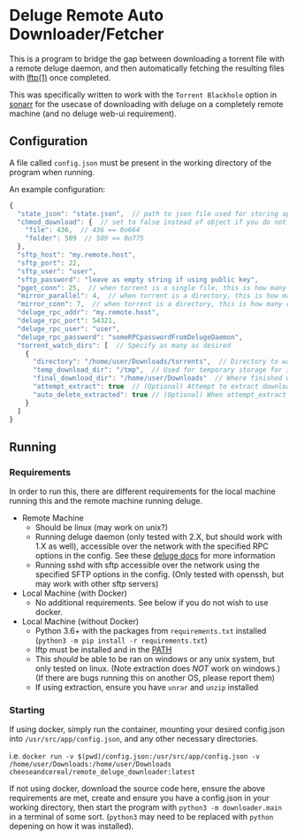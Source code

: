 # Deluge Remote Auto Downloader/Fetcher

This is a program to bridge the gap between downloading a torrent file with a remote deluge daemon,
and then automatically fetching the resulting files with [lftp(1)](https://lftp.yar.ru/) once completed.

This was specifically written to work with the `Torrent Blackhole` option in [sonarr](https://sonarr.tv/)
for the usecase of downloading with deluge on a completely remote machine (and no deluge web-ui requirement).

## Configuration

A file called `config.json` must be present in the working directory of the program when running.

An example configuration:

```javascript
{
  "state_json": "state.json",  // path to json file used for storing app state
  "chmod_download": {  // set to false instead of object if you do not want to chmod downloaded files
    "file": 436,  // 436 == 0o664
    "folder": 509  // 509 == 0o775
  },
  "sftp_host": "my.remote.host",
  "sftp_port": 22,
  "sftp_user": "user",
  "sftp_password": "leave as empty string if using public key",
  "pget_conn": 25,  // when torrent is a single file, this is how many connections will be used with lftp pget
  "mirror_parallel": 4,  // when torrent is a directory, this is how many files are downloaded simoultaneously
  "mirror_conn": 7,  // when torrent is a directory, this is how many connections each currently downloading file gets
  "deluge_rpc_addr": "my.remote.host",
  "deluge_rpc_port": 54321,
  "deluge_rpc_user": "user",
  "deluge_rpc_password": "someRPCpasswordFromDelugeDaemon",
  "torrent_watch_dirs": [  // Specify as many as desired
    {
      "directory": "/home/user/Downloads/torrents",  // Directory to watch for .torrent or .magnet files
      "temp_download_dir": "/tmp",  // Used for temporary storage for in-progress downloads
      "final_download_dir": "/home/user/Downloads"  // Where finished downloads are moved
      "attempt_extract": true  // (Optional) Attempt to extract downloaded files (unix only) (default false)
      "auto_delete_extracted": true // (Optional) When attempt_extract is true, delete the archive files after extracting (default false)
    }
  ]
}
```

## Running

### Requirements

In order to run this, there are different requirements for the local machine running this and the remote machine running deluge.

- Remote Machine
  - Should be linux (may work on unix?)
  - Running deluge daemon (only tested with 2.X, but should work with 1.X as well),
    accessible over the network with the specified RPC options in the config.
    See these [deluge docs](https://dev.deluge-torrent.org/wiki/UserGuide/ThinClient) for more information
  - Running sshd with sftp accessible over the network using the specified SFTP options in the config.
    (Only tested with openssh, but may work with other sftp servers)
- Local Machine (with Docker)
  - No additional requirements. See below if you do not wish to use docker.
- Local Machine (without Docker)
  - Python 3.6+ with the packages from `requirements.txt` installed (`python3 -m pip install -r requirements.txt`)
  - lftp must be installed and in the [PATH](<https://en.wikipedia.org/wiki/PATH_(variable)>)
  - This _should_ be able to be ran on windows or any unix system, but only tested on linux. (Note extraction does _NOT_ work on windows.)
    (If there are bugs running this on another OS, please report them)
  - If using extraction, ensure you have `unrar` and `unzip` installed

### Starting

If using docker, simply run the container, mounting your desired config.json into `/usr/src/app/config.json`, and any other necessary directories.

i.e. `docker run -v $(pwd)/config.json:/usr/src/app/config.json -v /home/user/Downloads:/home/user/Downloads cheeseandcereal/remote_deluge_downloader:latest`

If not using docker, download the source code here, ensure the above requirements are met,
create and ensure you have a config.json in your working directory,
then start the program with `python3 -m downloader.main` in a terminal of some sort.
(`python3` may need to be replaced with `python` depening on how it was installed).
